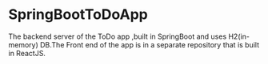 # SpringBootToDoApp
The backend server of the ToDo app ,built in SpringBoot and uses H2(in-memory) DB.The Front end of the app is in a separate repository that is built in ReactJS.

